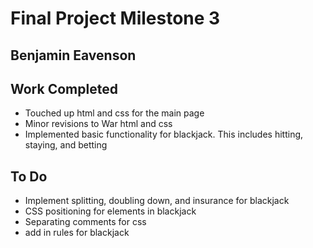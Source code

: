 # Final Project Milestone 3

## Benjamin Eavenson

## Work Completed

* Touched up html and css for the main page
* Minor revisions to War html and css
* Implemented basic functionality for blackjack. This includes hitting, staying, and betting

## To Do

* Implement splitting, doubling down, and insurance for blackjack
* CSS positioning for elements in blackjack
* Separating comments for css
* add in rules for blackjack